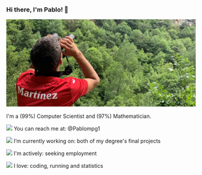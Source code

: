 ### Hi there, I'm Pablo! 👋



![Somiedo](https://github.com/Pablompg/Pablompg/blob/master/somiedo-prismaticos-modificado.jpg)

I'm a (99%) Computer Scientist and (97%) Mathematician.

<img src="https://img.icons8.com/fluent/100/000000/twitter.png" width="22"/> You can reach me at: @Pablompg1

 <img src="https://img.icons8.com/office/16/000000/computer.png" width="22"/> I’m currently working on: both of my degree's final projects

<img src="https://img.icons8.com/fluent/48/000000/open-resume.png" width="22"/> I'm actively: seeking employment

<img src="https://img.icons8.com/officel/16/000000/in-love.png" width="22"/>  I love: coding, running and statistics

<!--
**Pablompg/Pablompg** is a ✨ _special_ ✨ repository because its `README.md` (this file) appears on your GitHub profile.

Here are some ideas to get you started:

- 🔭 I’m currently working on my degree's final project
- 🌱 I’m currently learning ...
- 👯 I’m looking to collaborate on ...
- 🤔 I’m looking for help with ...
- 💬 Ask me about ...
- 📫 How to reach me: ...
- 😄 Pronouns: ...
- ⚡ Fun fact: ...
- -->
